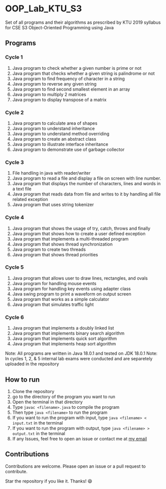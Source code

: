 # OOP_Lab_KTU_S3
 Set of all programs and their algorithms as prescribed by KTU 2019 syllabus for CSE S3 Object-Oriented Programming using Java

## Programs
### Cycle 1
1. Java program to check whether a given number is prime or not
2. Java program that checks whether a given string is palindrome or not
3. Java program to find frequency of character in a string
4. Java program to reverse any given string
5. Java program to find second smallest element in an array
6. Java program to multiply 2 matrices
7. Java program to display transpose of a matrix

### Cycle 2
1. Java program to calculate area of shapes
2. Java program to understand inheritance
3. Java program to understand method overriding
4. Java program to create an abstract class
5. Java program to illustrate interface inheritance
6. Java program to demonstrate use of garbage collector

### Cycle 3
1. File handling in java with reader/writer
2. Java program to read a file and display a file on screen with line number.
3. Java program that displays the number of characters, lines and words in a text file
4. Java program that reads data from file and writes to it by handling all file related exception
5. Java program that uses string tokenizer

### Cycle 4
1. Java program that shows the usage of try, catch, throws and finally
2. Java program that shows how to create a user defined exception
3. Java program that implements a multi-threaded program
4. Java program that shows thread synchronization
5. Java program to create two threads
6. Java program that shows thread priorities

### Cycle 5
1. Java program that allows user to draw lines, rectangles, and ovals
2. Java program for handling mouse events
3. Java program for handling key events using adapter class
4. Java swing program to print a waveform on output screen
5. Java program that works as a simple calculator
6. Java program that simulates traffic light

### Cycle 6
1. Java program that implements a doubly linked list
2. Java program that implements binary search algorithm
3. Java program that implements quick sort algorithm
4. Java program that implements heap sort algorithm

Note: All programs are written in Java 18.0.1 and tested on JDK 18.0.1
Note: In cycles 1, 2, & 5 internal lab exams were conducted and are separetely uploaded in the repository

## How to run
1. Clone the repository
2. go to the directory of the program you want to run
3. Open the terminal in that directory
4. Type `javac <filename>.java` to compile the program
5. Then type `java <filename>` to run the program
6. If you want to run the program with input, type `java <filename> < input.txt` in the terminal
7. If you want to run the program with output, type `java <filename> > output.txt` in the terminal
8. If any Issues, feel free to open an issue or contact me at [my email](mailto:anirudh.av02@gmail.com)

## Contributions
Contributions are welcome. Please open an issue or a pull request to contribute.

Star the repository if you like it. Thanks! :smile: